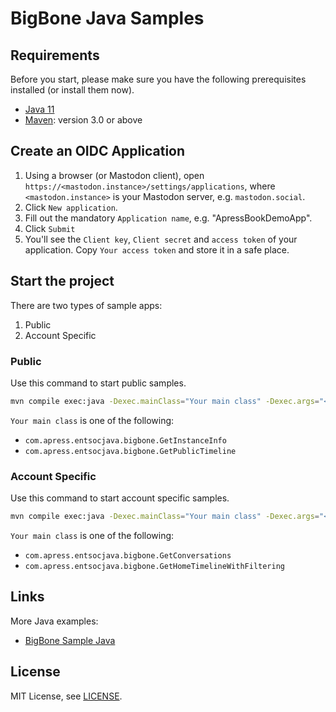 # BigBone Java Samples

## Requirements

Before you start, please make sure you have the following prerequisites installed (or install them now).

- [Java 11](https://adoptium.net/de/temurin/releases/?version=11)
- [Maven](https://maven.apache.org/): version 3.0 or above


## Create an OIDC Application
1. Using a browser (or Mastodon client), open `https://<mastodon.instance>/settings/applications`, where `<mastodon.instance>` is your Mastodon server, e.g. `mastodon.social`.
2. Click `New application`.
3. Fill out the mandatory `Application name`, e.g. "ApressBookDemoApp".
4. Click `Submit`
5. You'll see the `Client key`, `Client secret` and `access token` of your application. Copy `Your access token` and store it in a safe place.

## Start the project

There are two types of sample apps:
1. Public
2. Account Specific

### Public
Use this command to start public samples.

```bash
mvn compile exec:java -Dexec.mainClass="Your main class" -Dexec.args="<mastodon.instance>" -Dexec.cleanupDaemonThreads=false
```

`Your main class` is one of the following:
- `com.apress.entsocjava.bigbone.GetInstanceInfo`
- `com.apress.entsocjava.bigbone.GetPublicTimeline`

### Account Specific
Use this command to start account specific samples.

```bash
mvn compile exec:java -Dexec.mainClass="Your main class" -Dexec.args="<mastodon.instance>, <Your access token>" -Dexec.cleanupDaemonThreads=false
```

`Your main class` is one of the following:
- `com.apress.entsocjava.bigbone.GetConversations`
- `com.apress.entsocjava.bigbone.GetHomeTimelineWithFiltering`

## Links

More Java examples:

* [BigBone Sample Java](https://github.com/andregasser/bigbone/tree/master/sample-java)

## License

MIT License, see [LICENSE](https://opensource.org/license/mit/).

